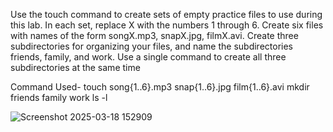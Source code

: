 Use the touch command to create sets of empty practice files
to use during this lab. In each set, replace X with the numbers
1 through 6. Create six files with names of the form
songX.mp3, snapX.jpg, filmX.avi. Create three subdirectories
for organizing your files, and name the
subdirectories friends, family, and work. Use a single
command to create all three subdirectories at the same time

Command Used-
touch song{1..6}.mp3 snap{1..6}.jpg film{1..6}.avi
mkdir friends family work
ls -l

![Screenshot 2025-03-18 152909](https://github.com/user-attachments/assets/d955aeac-f154-48d4-b22c-90ca3c53ec19)
